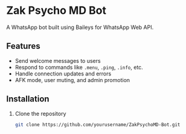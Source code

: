 # Zak Psycho MD Bot

A WhatsApp bot built using Baileys for WhatsApp Web API.

## Features

- Send welcome messages to users
- Respond to commands like `.menu`, `.ping`, `.info`, etc.
- Handle connection updates and errors
- AFK mode, user muting, and admin promotion

## Installation

1. Clone the repository
   ```bash
   git clone https://github.com/yourusername/ZakPsychoMD-Bot.git
